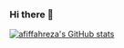 ### Hi there 👋

<!--
**afiffahreza/afiffahreza** is a ✨ _special_ ✨ repository because its `README.md` (this file) appears on your GitHub profile.

Here are some ideas to get you started:

- 🔭 I’m currently working on ...
- 🌱 I’m currently learning ...
- 👯 I’m looking to collaborate on ...
- 🤔 I’m looking for help with ...
- 💬 Ask me about ...
- 📫 How to reach me: ...
- 😄 Pronouns: ...
- ⚡ Fun fact: ...
-->
[![afiffahreza's GitHub stats](https://github-readme-stats.vercel.app/api?username=afiffahreza&count_private=true&show_icons=true&theme=radical)](https://github.com/anuraghazra/github-readme-stats)
